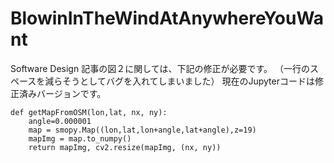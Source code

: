 # BlowinInTheWindAtAnywhereYouWant

Software Design 記事の図２に関しては、下記の修正が必要です。
（一行のスペースを減らそうとしてバグを入れてしまいました）
現在のJupyterコードは修正済みバージョンです。

    def getMapFromOSM(lon,lat, nx, ny):
        angle=0.000001
        map = smopy.Map((lon,lat,lon+angle,lat+angle),z=19)
        mapImg = map.to_numpy()
        return mapImg, cv2.resize(mapImg, (nx, ny))

